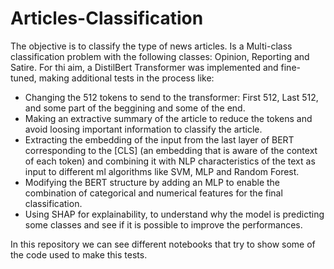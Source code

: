 # Articles-Classification

The objective is to classify the type of news articles. Is a Multi-class classification problem with the following classes: Opinion, Reporting and Satire.
For thi aim, a DistilBert Transformer was implemented and fine-tuned, making additional tests in the process like:
  - Changing the 512 tokens to send to the transformer: First 512, Last 512, and some part of the beggining and some of the end.
  - Making an extractive summary of the article to reduce the tokens and avoid loosing important information to classify the article.
  - Extracting the embedding of the input from the last layer of BERT corresponding to the [CLS] (an embedding that is aware of the context of each token) and combining it with NLP characteristics of the text as input to different ml algorithms like SVM, MLP and Random Forest.
  - Modifying the BERT structure by adding an MLP to enable the combination of categorical and numerical features for the final classification.
  - Using SHAP for explainability, to understand why the model is predicting some classes and see if it is possible to improve the performances.

In this repository we can see different notebooks that try to show some of the code used to make this tests.
